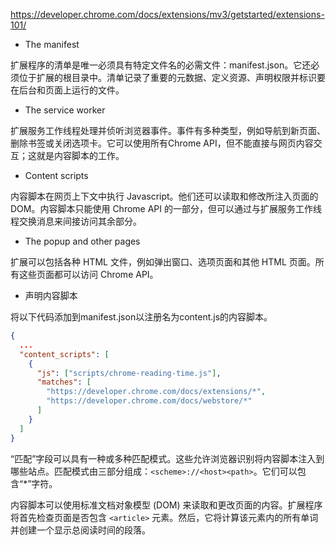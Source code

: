 https://developer.chrome.com/docs/extensions/mv3/getstarted/extensions-101/



* The manifest

扩展程序的清单是唯一必须具有特定文件名的必需文件：manifest.json。它还必须位于扩展的根目录中。清单记录了重要的元数据、定义资源、声明权限并标识要在后台和页面上运行的文件。

* The service worker

扩展服务工作线程处理并侦听浏览器事件。事件有多种类型，例如导航到新页面、删除书签或关闭选项卡。它可以使用所有Chrome API，但不能直接与网页内容交互；这就是内容脚本的工作。

* Content scripts

内容脚本在网页上下文中执行 Javascript。他们还可以读取和修改所注入页面的 DOM。内容脚本只能使用 Chrome API 的一部分，但可以通过与扩展服务工作线程交换消息来间接访问其余部分。

* The popup and other pages

扩展可以包括各种 HTML 文件，例如弹出窗口、选项页面和其他 HTML 页面。所有这些页面都可以访问 Chrome API。





* 声明内容脚本

将以下代码添加到manifest.json以注册名为content.js的内容脚本。

```json
{
  ...
  "content_scripts": [
    {
      "js": ["scripts/chrome-reading-time.js"],
      "matches": [
        "https://developer.chrome.com/docs/extensions/*",
        "https://developer.chrome.com/docs/webstore/*"
      ]
    }
  ]
}
```

“匹配”字段可以具有一种或多种匹配模式。这些允许浏览器识别将内容脚本注入到哪些站点。匹配模式由三部分组成：`<scheme>://<host><path>`。它们可以包含“*”字符。



内容脚本可以使用标准文档对象模型 (DOM) 来读取和更改页面的内容。扩展程序将首先检查页面是否包含 `<article>` 元素。然后，它将计算该元素内的所有单词并创建一个显示总阅读时间的段落。

